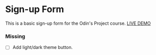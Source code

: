 # Sign-up Form

This is a basic sign-up form for the Odin's Project course. 
[LIVE DEMO](https://francocalvo.github.io/odin-signup-form/) 

### Missing
- [ ] Add light/dark theme button.


